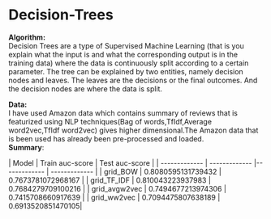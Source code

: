 # Decision-Trees
**Algorithm:**<br/>
Decision Trees are a type of Supervised Machine Learning (that is you explain what the input is and what the corresponding output is in the training data) where the data is continuously split according to a certain parameter. The tree can be explained by two entities, namely decision nodes and leaves. The leaves are the decisions or the final outcomes. And the decision nodes are where the data is split.<br/>

**Data:**<br/>
I have used Amazon data which contains summary of reviews that is featurized using NLP techniques(Bag of words,TfIdf,Average word2vec,TfIdf word2vec) gives higher dimensional.The Amazon data that is been used has already been pre-processed and loaded. <br />
**Summary**:  <br />


|     Model     |  Train auc-score   |   Test auc-score   |
| ------------- | ------------- |------------- | ------------- |
|    grid_BOW   | 0.8080595131739432 | 0.7673781072968167 |
|  grid_TF_IDF  | 0.810043223937983  | 0.7684279709100216 |
| grid_avgw2vec | 0.7494677213974306 | 0.7415708660917639 |
|  grid_ww2vec  | 0.7094475807638189 | 0.6913520851470105|
